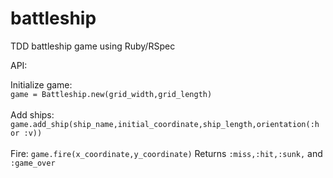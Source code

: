 # battleship
TDD battleship game using Ruby/RSpec

API:

Initialize game:
<br>
```game = Battleship.new(grid_width,grid_length)```
<br><br>
Add ships:
<br>
```game.add_ship(ship_name,initial_coordinate,ship_length,orientation(:h or :v))```
<br><br>
Fire:
```game.fire(x_coordinate,y_coordinate)```
Returns ```:miss,:hit,:sunk,``` and ```:game_over```
